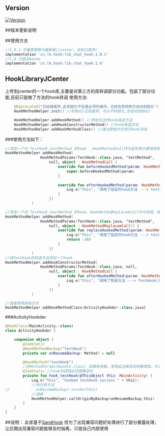 ## Version

[ ![Version](https://api.bintray.com/packages/15198184721/android/SandHook/images/download.svg) ](https://bintray.com/15198184721/android/SandHook/_latestVersion)

##版本更新说明

##使用方法

```gradle
//1.0.1 尽量需替换为最新版(jcenter，目前已废弃)
implementation 'cn.lk.hook:lib_chat_hook:1.0.1'
//1.0 已提交maven
implementation 'cn.lk.hook:lib_chat_hook:1.0'
```

## HookLibraryJCenter

上传到jcenter的一个hook库,主要是对第三方的库转调部分功能。包装了部分功能,目前只是做了方法的hook转调
使用方法:
```kotlin
    @Deprecated("已经被废弃,此初始化不在是必须的操作。已经在其他地方自动初始化")
    HookMethodHelper.init() //初始化(已经废弃。可以不初始化,会自动初始化)

    HookMethodHelper.addHookMethod() //添加方法的hook指定方法
    HookMethodHelper.addHookConstructorMethod() //hook构造方法
    HookMethodHelper.addHookMethodClass() //通过原始方式进行hook添加
```
###使用方法如下：

```kotlin
//添加一个对 TestHook.testMethod 的hook  ,HookMethodCall作为监听表示要调用原方法
HookMethodHelper.addHookMethod(
                HookMethodParams(TestHook::class.java, "testMethod",
                    null, object : HookMethodCall {
                        override fun beforeHookedMethod(param: HookMethodCallParams?) {
                            super.beforeHookedMethod(param)
                        }
    
                        override fun afterHookedMethod(param: HookMethodCallParams?) {
                            Log.e("this", "调用了指定的hook方法 ---> testMethod")
                        }
                    })
            )

//添加一个对 TestHook.testMethod 的hook，HookMethodReplacemCall作为回调。表示不调用原始方法
HookMethodHelper.addHookMethod(
                HookMethodParams(TestHook::class.java, "testMethod",
                    null, object : HookMethodReplacemCall() {
                        override fun replaceHookedMethod(param: HookMethodCallParams?): Any? {
                            Log.e("this", "调用了指定的hook方法 ---> testMethod")
                            return -369
                        }
                    })
            )
//给TestHook的构造方法添加一个hook
HookMethodHelper.addHookConstructorMethod(
                HookMethodParams(TestHook::class.java, null,
                    null, object : HookMethodCall {
                        override fun afterHookedMethod(param: HookMethodCallParams?) {
                            Log.e("this", "调用了构造方法 ---> TestHook()")
                        }
                    })
            )

//或者使用原始方式
HookMethodHelper.addHookMethodClass(ActivityHookder::class.java)
```

###ActivityHookder

```kotlin
@HookClass(MainActivity::class)
class ActivityHookder {

    companion object {
        @JvmStatic
        @HookMethodBackup("testHook")
        private var onResumeBackup: Method? = null

        @HookMethod("testHook")
        //@MethodParams(Bundle.class) 如果有参数。使用此注解告知参数类型。方法名称和参数共同确定一个方法
        @JvmStatic //hook的回调必须是静态的
        private fun hook_testHook(@ThisObject thiz: MainActivity) {
            Log.e("this", "hooked testHook success " + thiz);
            //执行原方法
//            onResumeBackup?.invoke(thiz)
            //或者
            HookMethodHelper.callOriginByBackup(onResumeBackup,thiz)
        }
    }
}
```

##说明：
此库基于[SandHook](https://github.com/ganyao114/SandHook)
但为了出现兼容问题好处理进行了部分暴露处理，让后期出现兼容问题能够及时抽离。只是自己内部使用

